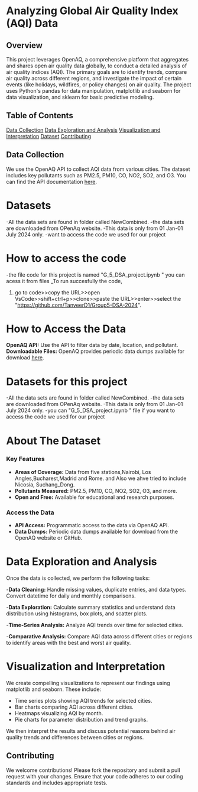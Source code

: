 # Analyzing Global Air Quality Index (AQI) Data

## Overview

This project leverages OpenAQ, a comprehensive platform that aggregates and shares open air quality data globally, to conduct a detailed analysis of air quality indices (AQI). The primary goals are to identify trends, compare air quality across different regions, and investigate the impact of certain events (like holidays, wildfires, or policy changes) on air quality. The project uses Python's pandas for data manipulation, matplotlib and seaborn for data visualization, and sklearn for basic predictive modeling.

## Table of Contents
[Data Collection](#data-collection)
[Data Exploration and Analysis](#data-exploration-and-analysis)
[Visualization and Interpretation](#visualization-and-interpretation)
[Dataset](#dataset)
[Contributing](#contributing)
## Data Collection
We use the OpenAQ API to collect AQI data from various cities. The dataset includes key pollutants such as PM2.5, PM10, CO, NO2, SO2, and O3. You can find the API documentation [here](https://docs.openaq.org/).
# Datasets
-All the data sets are found in folder called NewCombined.
-the data sets are downloaded from OPenAq website.
-This data is only from 01 Jan-01 July 2024 only.
-want to access the code we used for our project
# How to access the code
-the file code for this project is named  "G_5_DSA_project.ipynb " you can acess it from files
_To run succesfully the code,
1. go to code>>copy the URL>>open VsCode>>shift+ctrl+p>>clone>>paste the URL>>enter>>select the "https://github.com/TanveerD1/Group5-DSA-2024".
# How to Access the Data

**OpenAQ API:** Use the API to filter data by date, location, and pollutant.
**Downloadable Files:** OpenAQ provides periodic data dumps available for download [here](https://openaq.org/#/download).
# Datasets for this project
-All the data sets are found in folder called NewCombined.
-the data sets are downloaded from OPenAq website.
-This data is only from 01 Jan-01 July 2024 only.
-you can "G_5_DSA_project.ipynb " file if you want to access the code we used for our project
# About The Dataset
### Key Features
- **Areas of Coverage:** Data from five stations,Nairobi, Los Angles,Bucharest,Madrid and Rome. and Also we ahve tried to include Nicosia, Suchang_Dong.
- **Pollutants Measured:** PM2.5, PM10, CO, NO2, SO2, O3, and more.
- **Open and Free:** Available for educational and research purposes.

### Access the Data
- **API Access:** Programmatic access to the data via OpenAQ API.
- **Data Dumps:** Periodic data dumps available for download from the OpenAQ website or GitHub.

# Data Exploration and Analysis

Once the data is collected, we perform the following tasks:

-**Data Cleaning:** Handle missing values, duplicate entries, and data types. Convert datetime for daily and monthly comparisons.

-**Data Exploration:** Calculate summary statistics and understand data distribution using histograms, box plots, and scatter plots.

-**Time-Series Analysis:** Analyze AQI trends over time for selected cities.

-**Comparative Analysis:** Compare AQI data across different cities or regions to identify areas with the best and worst air quality.
# Visualization and Interpretation

We create compelling visualizations to represent our findings using matplotlib and seaborn. These include:

- Time series plots showing AQI trends for selected cities.
- Bar charts comparing AQI across different cities.
- Heatmaps visualizing AQI by month.
- Pie charts for parameter distribution and trend graphs.

We then interpret the results and discuss potential reasons behind air quality trends and differences between cities or regions.
## Contributing

We welcome contributions! Please fork the repository and submit a pull request with your changes. Ensure that your code adheres to our coding 
standards and includes appropriate tests.
